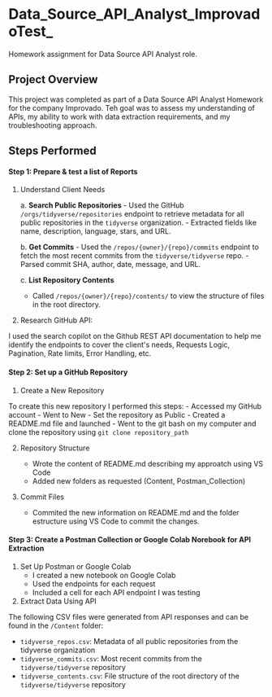 # Data_Source_API_Analyst_ImprovadoTest_
Homework assignment for Data Source API Analyst role.

## Project Overview

This project was completed as part of a Data Source API Analyst Homework for the company Improvado. Teh goal was to assess my understanding of APIs, my ability to work with data extraction requirements, and my troubleshooting approach.

## Steps Performed

#### Step 1: Prepare & test a list of Reports

1. Understand Client Needs

    a. **Search Public Repositories**
        - Used the GitHub `/orgs/tidyverse/repositories` endpoint to retrieve metadata for all public repositories in the `tidyverse` organization.
        - Extracted fields like name, description, language, stars, and URL.

    b. **Get Commits**
        - Used the `/repos/{owner}/{repo}/commits` endpoint to fetch the most recent commits from the `tidyverse/tidyverse` repo.
        - Parsed commit SHA, author, date, message, and URL.

    c. **List Repository Contents**
    - Called `/repos/{owner}/{repo}/contents/` to view the structure of files in the root directory.

2. Research GitHub API:

I used the search copilot on the Github REST API documentation to help me identify the endpoints to cover the client's needs, Requests Logic, Pagination, Rate limits, Error Handling, etc.

#### Step 2: Set up a GitHub Repository

1. Create a New Repository

To create this new repository I performed this steps:
    - Accessed my GitHub account 
    - Went to New
    - Set the repository as Public
    - Created a README.md file and launched
    - Went to the git bash on my computer and clone the repository using `git clone repository_path`

2. Repository Structure
    - Wrote the content of README.md describing my approatch using VS Code
    - Added new folders as requested (Content, Postman_Collection)

3. Commit Files
    - Commited the new information on README.md and the folder estructure using VS Code to commit the changes.

#### Step 3: Create a Postman Collection or Google Colab Norebook for API Extraction

1. Set Up Postman or Google Colab
     - I created a new notebook on Google Colab
     - Used the endpoints for each request
     - Included a cell for each API endpoint I was testing
2. Extract Data Using API

The following CSV files were generated from API responses and can be found in the `/Content` folder:

- `tidyverse_repos.csv`: Metadata of all public repositories from the tidyverse organization
- `tidyverse_commits.csv`: Most recent commits from the `tidyverse/tidyverse` repository
- `tidyverse_contents.csv`: File structure of the root directory of the `tidyverse/tidyverse` repository